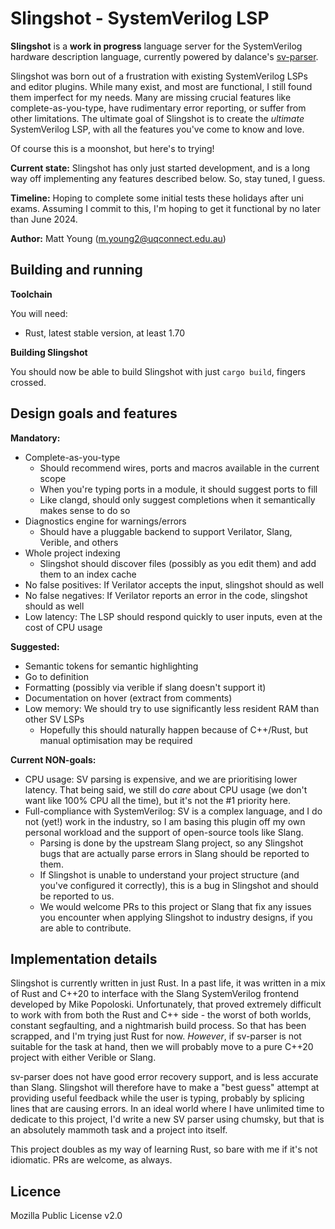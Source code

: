 # Slingshot - SystemVerilog LSP
**Slingshot** is a **work in progress** language server for the SystemVerilog hardware description language, 
currently powered by dalance's [sv-parser](https://github.com/dalance/sv-parser).

Slingshot was born out of a frustration with existing SystemVerilog LSPs and editor plugins. While many exist,
and most are functional, I still found them imperfect for my needs. Many are missing crucial features like
complete-as-you-type, have rudimentary error reporting, or suffer from other limitations. The ultimate goal of 
Slingshot is to create the _ultimate_ SystemVerilog LSP, with all the features you've come to know and love. 

Of course this is a moonshot, but here's to trying!

**Current state:** Slingshot has only just started development, and is a long way off implementing any features
described below. So, stay tuned, I guess.

**Timeline:** Hoping to complete some initial tests these holidays after uni exams. Assuming I commit to this,
I'm hoping to get it functional by no later than June 2024.

**Author:** Matt Young (m.young2@uqconnect.edu.au)

## Building and running
**Toolchain**

You will need:
- Rust, latest stable version, at least 1.70

**Building Slingshot**

You should now be able to build Slingshot with just `cargo build`, fingers crossed.

## Design goals and features
**Mandatory:**
- Complete-as-you-type
    - Should recommend wires, ports and macros available in the current scope
    - When you're typing ports in a module, it should suggest ports to fill
    - Like clangd, should only suggest completions when it semantically makes sense to do so
- Diagnostics engine for warnings/errors
    - Should have a pluggable backend to support Verilator, Slang, Verible, and others
- Whole project indexing
    - Slingshot should discover files (possibly as you edit them) and add them to an index cache
- No false positives: If Verilator accepts the input, slingshot should as well
- No false negatives: If Verilator reports an error in the code, slingshot should as well
- Low latency: The LSP should respond quickly to user inputs, even at the cost of CPU usage

**Suggested:**
- Semantic tokens for semantic highlighting
- Go to definition 
- Formatting (possibly via verible if slang doesn't support it)
- Documentation on hover (extract from comments)
- Low memory: We should try to use significantly less resident RAM than other SV LSPs
    - Hopefully this should naturally happen because of C++/Rust, but manual optimisation may be required

**Current NON-goals:**
- CPU usage: SV parsing is expensive, and we are prioritising lower latency. That being said, we still do _care_
about CPU usage (we don't want like 100% CPU all the time), but it's not the #1 priority here.
- Full-compliance with SystemVerilog: SV is a complex language, and I do not (yet!) work in the
industry, so I am basing this plugin off my own personal workload and the support of open-source tools like
Slang. 
    - Parsing is done by the upstream Slang project, so any Slingshot bugs that are actually parse errors in
    Slang should be reported to them.
    - If Slingshot is unable to understand your project structure (and you've configured it correctly), this is
    a bug in Slingshot and should be reported to us.
    - We would welcome PRs to this project or Slang that fix any issues you encounter when applying Slingshot to 
    industry designs, if you are able to contribute.

## Implementation details
Slingshot is currently written in just Rust. In a past life, it was written in a mix of Rust and C++20 to
interface with the Slang SystemVerilog frontend developed by Mike Popoloski. Unfortunately, that proved
extremely difficult to work with from both the Rust and C++ side - the worst of both worlds, constant segfaulting,
and a nightmarish build process. So that has been scrapped, and I'm trying just Rust for now. _However_, if
sv-parser is not suitable for the task at hand, then we will probably move to a pure C++20 project with either
Verible or Slang.

sv-parser does not have good error recovery support, and is less accurate than Slang. Slingshot will therefore
have to make a "best guess" attempt at providing useful feedback while the user is typing, probably by splicing
lines that are causing errors. In an ideal world where I have unlimited time to dedicate to this project, I'd
write a new SV parser using chumsky, but that is an absolutely mammoth task and a project into itself.

This project doubles as my way of learning Rust, so bare with me if it's not idiomatic. PRs are welcome, as always.

## Licence
Mozilla Public License v2.0
